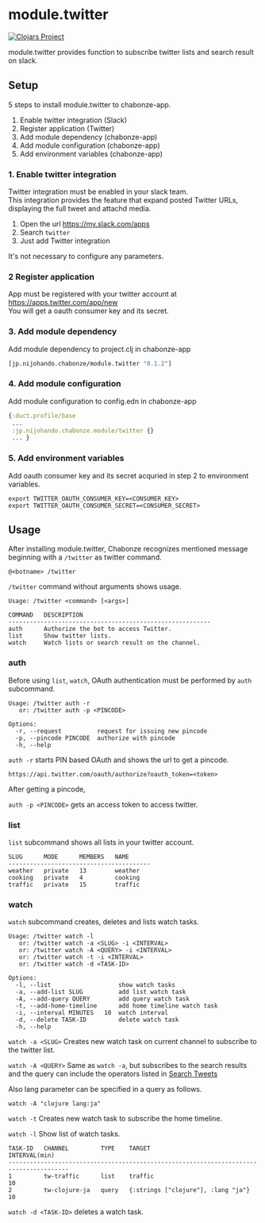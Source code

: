 # module.twitter

[![Clojars Project](https://img.shields.io/clojars/v/jp.nijohando.chabonze/module.twitter.svg)](https://clojars.org/jp.nijohando.chabonze/module.twitter)

module.twitter provides function to subscribe twitter lists and search result on slack.

## Setup

5 steps to install module.twitter to chabonze-app.

1. Enable twitter integration (Slack)
2. Register application (Twitter)
3. Add module dependency (chabonze-app)
4. Add module configuration (chabonze-app)
5. Add environment variables (chabonze-app)

### 1. Enable twitter integration

Twitter integration must be enabled in your slack team.  
This integration provides the feature that expand posted Twitter URLs, displaying the full tweet and attachd media.

1. Open the url https://my.slack.com/apps 
2. Search `twitter`
3. Just add Twitter integration

It's not necessary to configure any parameters.

### 2 Register application

App must be registered with your twitter account at https://apps.twitter.com/app/new  
You will get a oauth consumer key and its secret.

### 3. Add module dependency

Add module dependency to project.clj in chabonze-app

```clojure
[jp.nijohando.chabonze/module.twitter "0.1.2"]
```

### 4. Add module configuration

Add module configuration to config.edn in chabonze-app


```clojure
{:duct.profile/base
 ...
 :jp.nijohando.chabonze.module/twitter {}
 ... } 
```

### 5. Add environment variables

Add oauth consumer key and its secret acquried in step 2 to environment variables.

```
export TWITTER_OAUTH_CONSUMER_KEY=<CONSUMER_KEY>
export TWITTER_OAUTH_CONSUMER_SECRET=<CONSUMER_SECRET>
```

## Usage

After installing module.twitter, Chabonze recognizes mentioned message beginning with a `/twitter` as twitter command.

```
@<botname> /twitter
```

`/twitter` command without arguments shows usage.

```
Usage: /twitter <command> [<args>]

COMMAND   DESCRIPTION                                 
---------------------------------------------------------
auth      Authorize the bot to access Twitter.        
list      Show twitter lists.                         
watch     Watch lists or search result on the channel.
```

### auth

Before using `list`, `watch`, OAuth authentication must be performed by `auth` subcommand.

```
Usage: /twitter auth -r
   or: /twitter auth -p <PINCODE>

Options:
  -r, --request          request for issuing new pincode
  -p, --pincode PINCODE  authorize with pincode
  -h, --help
```

`auth -r` starts PIN based OAuth and shows the url to get a pincode.

```
https://api.twitter.com/oauth/authorize?oauth_token=<token>
```


After getting a pincode,

`auth -p <PINCODE>` gets an access token to access twitter.

### list

`list` subcommand shows all lists in your twitter account.

```
SLUG      MODE      MEMBERS   NAME   
----------------------------------------
weather   private   13        weather
cooking   private   4         cooking
traffic   private   15        traffic
```

### watch

`watch` subcommand creates, deletes and lists watch tasks.

```
Usage: /twitter watch -l
   or: /twitter watch -a <SLUG> -i <INTERVAL>
   or: /twitter watch -A <QUERY> -i <INTERVAL>
   or: /twitter watch -t -i <INTERVAL>
   or: /twitter watch -d <TASK-ID>

Options:
  -l, --list                   show watch tasks
  -a, --add-list SLUG          add list watch task
  -A, --add-query QUERY        add query watch task
  -t, --add-home-timeline      add home timeline watch task
  -i, --interval MINUTES   10  watch interval
  -d, --delete TASK-ID         delete watch task
  -h, --help
```

`watch -a <SLUG>` Creates new watch task on current channel to subscribe to the twitter list.

`watch -A <QUERY>` Same as `watch -a`, but subscribes to the search results and the query can include the operators listed in [Search Tweets](https://developer.twitter.com/en/docs/tweets/search/guides/standard-operators.html)

Also lang parameter can be specified in a query as follows.  
```
watch -A "clojure lang:ja"
```

`watch -t` Creates new watch task to subscribe the home timeline.

`watch -l` Show list of watch tasks.

```
TASK-ID   CHANNEL         TYPE    TARGET                               INTERVAL(min)
---------------------------------------------------------------------------------------
1         tw-traffic      list    traffic                              10           
2         tw-clojure-ja   query   {:strings ["clojure"], :lang "ja"}   10   
```

`watch -d <TASK-ID>` deletes a watch task.
